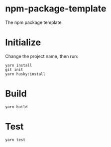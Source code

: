 # npm-package-template

The npm package template.

# Initialize
Change the project name, then run:
```
yarn install
git init
yarn husky:install
```

# Build
```
yarn build
```

# Test
```
yarn test
```
